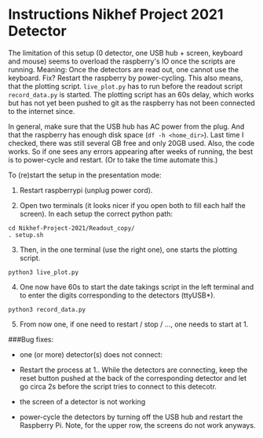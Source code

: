 # Instructions Nikhef Project 2021 Detector

The limitation of this setup (0 detector, one USB hub + screen, keyboard and mouse) seems to overload the raspberry's IO once the scripts are running. Meaning: Once the detectors are read out, one cannot use the keyboard. Fix? Restart the raspberry by power-cycling.
This also means, that the plotting script. ```live_plot.py``` has to run before the readout script ```record_data.py``` is started. The plotting script has an 60s delay, which works but has not yet been pushed to git as the raspberry has not been connected to the internet since.

In general, make sure that the USB hub has AC power from the plug. And that the raspberry has enough disk space (```df -h <home_dir>```). Last time I checked, there was still several GB free and only 20GB used.
Also, the code works. So if one sees any errors appearing after weeks of running, the best is to power-cycle and restart. (Or to take the time automate this.) 

To (re)start the setup in the presentation mode:

1. Restart raspberrypi (unplug power cord).

2. Open two terminals (it looks nicer if you open both to fill each half the screen). In each setup the correct python path:

```
cd Nikhef-Project-2021/Readout_copy/
. setup.sh
```

3. Then, in the one terminal (use the right one), one starts the plotting script.

```
python3 live_plot.py
````

4. One now have 60s to start the date takings script in the left terminal and to enter the digits corresponding to the detectors (ttyUSB*).

```
python3 record_data.py
```

5. From now one, if one need to restart / stop / ..., one needs to start at 1.

###Bug fixes:

- one (or more) detector(s) does not connect:
* Restart the process at 1.. While the detectors are connecting, keep the reset button pushed at the back of the corresponding detector and let go circa 2s before the script tries to connect to this detecotr.

- the screen of a detector is not working
* power-cycle the detectors by turning off the USB hub and restart the Raspberry Pi. Note, for the upper row, the screens do not work anyways.